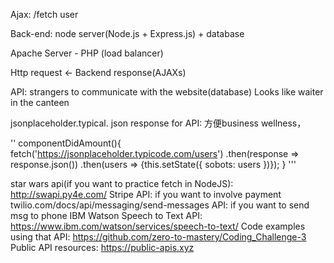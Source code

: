 Ajax: /fetch user

Back-end: node server(Node.js + Express.js) + database

Apache Server - PHP   (load balancer)
    
Http request <- Backend response(AJAXs)

API: strangers to communicate with the website(database)
Looks like waiter in the canteen

jsonplaceholder.typical.
json response for API: 方便business wellness， 

''
componentDidAmount(){
    fetch('https://jsonplaceholder.typicode.com/users')
    .then(response => response.json())
    .then(users => {this.setState({ sobots: users })});
}
'''

star wars api(if you want to practice fetch in NodeJS): http://swapi.py4e.com/
Stripe API: if you want to involve payment 
twilio.com/docs/api/messaging/send-messages API: if you want to send msg to phone
IBM Watson Speech to Text API: https://www.ibm.com/watson/services/speech-to-text/
    Code examples using that API: https://github.com/zero-to-mastery/Coding_Challenge-3
Public API resources: https://public-apis.xyz